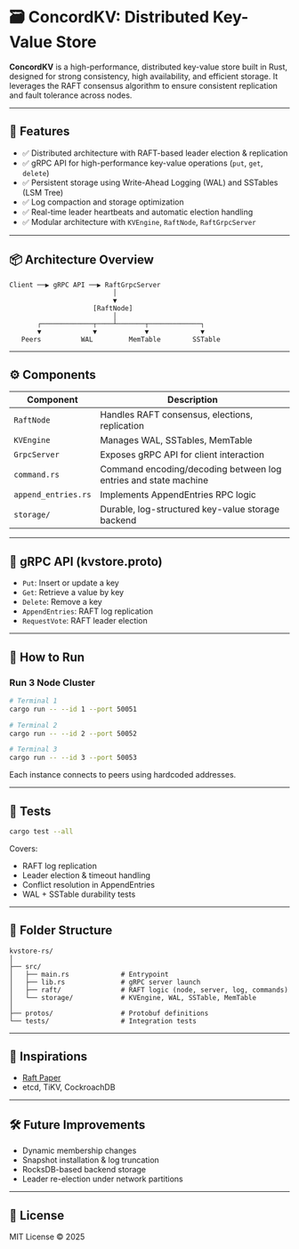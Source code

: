 # 🗃️ ConcordKV: Distributed Key-Value Store

**ConcordKV** is a high-performance, distributed key-value store built in Rust, designed for strong consistency, high availability, and efficient storage. It leverages the RAFT consensus algorithm to ensure consistent replication and fault tolerance across nodes.

---

## 🚀 Features

- ✅ Distributed architecture with RAFT-based leader election & replication
- ✅ gRPC API for high-performance key-value operations (`put`, `get`, `delete`)
- ✅ Persistent storage using Write-Ahead Logging (WAL) and SSTables (LSM Tree)
- ✅ Log compaction and storage optimization
- ✅ Real-time leader heartbeats and automatic election handling
- ✅ Modular architecture with `KVEngine`, `RaftNode`, `RaftGrpcServer`

---

## 📦 Architecture Overview

```
Client ──▶ gRPC API ──▶ RaftGrpcServer
                          │
                          ▼
                     [RaftNode]
                          │
       ┌─────────────┬────┴───────┬─────────────┐
       ▼             ▼            ▼             ▼
   Peers          WAL         MemTable        SSTable
```

---

## ⚙️ Components

| Component     | Description |
|---------------|-------------|
| `RaftNode`    | Handles RAFT consensus, elections, replication |
| `KVEngine`    | Manages WAL, SSTables, MemTable |
| `GrpcServer`  | Exposes gRPC API for client interaction |
| `command.rs`  | Command encoding/decoding between log entries and state machine |
| `append_entries.rs` | Implements AppendEntries RPC logic |
| `storage/`    | Durable, log-structured key-value storage backend |

---

## 📡 gRPC API (kvstore.proto)

- `Put`: Insert or update a key
- `Get`: Retrieve a value by key
- `Delete`: Remove a key
- `AppendEntries`: RAFT log replication
- `RequestVote`: RAFT leader election

---

## 🔧 How to Run

### Run 3 Node Cluster

```bash
# Terminal 1
cargo run -- --id 1 --port 50051

# Terminal 2
cargo run -- --id 2 --port 50052

# Terminal 3
cargo run -- --id 3 --port 50053
```

Each instance connects to peers using hardcoded addresses.

---

## 🧪 Tests

```bash
cargo test --all
```

Covers:
- RAFT log replication
- Leader election & timeout handling
- Conflict resolution in AppendEntries
- WAL + SSTable durability tests

---

## 📁 Folder Structure

```
kvstore-rs/
│
├── src/
│   ├── main.rs             # Entrypoint
│   ├── lib.rs              # gRPC server launch
│   ├── raft/               # RAFT logic (node, server, log, commands)
│   └── storage/            # KVEngine, WAL, SSTable, MemTable
│
├── protos/                 # Protobuf definitions
└── tests/                  # Integration tests
```

---

## 🧠 Inspirations

- [Raft Paper](https://raft.github.io/)
- etcd, TiKV, CockroachDB

---

## 🛠️ Future Improvements

- Dynamic membership changes
- Snapshot installation & log truncation
- RocksDB-based backend storage
- Leader re-election under network partitions

---

## 📝 License

MIT License © 2025 
